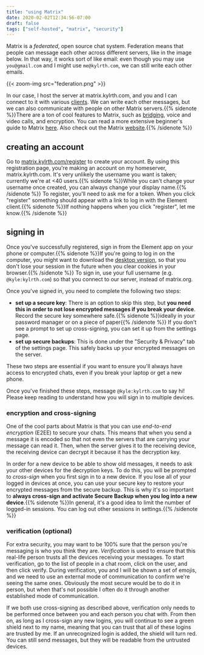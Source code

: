 ```yaml
---
title: "using Matrix"
date: 2020-02-02T12:34:56-07:00
draft: false
tags: ["self-hosted", "matrix", "security"]
---
```


Matrix is a *federated*, open source chat system. Federation means that people can message each other across different servers, like in the image below. In that way, it works sort of like email: even though you may use `you@gmail.com` and I might use `me@kylrth.com`, we can still write each other emails.

{{< zoom-img src="federation.png" >}}

In our case, I host the server at matrix.kylrth.com, and you and I can connect to it with various [clients](https://matrix.org/ecosystem/clients/). We can write each other messages, but we can also communicate with people on other Matrix servers.{{% sidenote %}}There are a ton of cool features to Matrix, such as [bridging](https://matrix.org/bridges/), voice and video calls, and encryption. You can read a more extensive beginner's guide to Matrix [here](https://joinmatrix.org/). Also check out the Matrix [website](https://matrix.org).{{% /sidenote %}}

## creating an account

Go to [matrix.kylrth.com/register](https://matrix.kylrth.com/register) to create your account. By using this registration page, you're making an account on my homeserver, matrix.kylrth.com. It's very unlikely the username you want is taken; currently we're at <40 users.{{% sidenote %}}While you can't change your username once created, you can always change your display name.{{% /sidenote %}} To register, you'll need to ask me for a token. When you click "register" something should appear with a link to log in with the Element client.{{% sidenote %}}If nothing happens when you click "register", let me know.{{% /sidenote %}}

## signing in

Once you've successfully registered, sign in from the Element app on your phone or computer.{{% sidenote %}}If you're going to log in on the computer, you might want to download the [desktop version](https://element.io/get-started#download), so that you don't lose your session in the future when you clear cookies in your browser.{{% /sidenote %}} To sign in, use your full username (e.g. `@kyle:kylrth.com`) so that you connect to our server, instead of matrix.org.

Once you've signed in, you need to complete the following two steps:

- **set up a secure key**: There is an option to skip this step, but **you need this in order to not lose encrypted messages if you break your device**. Record the secure key somewhere safe.{{% sidenote %}}ideally in your password manager or on a piece of paper{{% /sidenote %}} If you don't see a prompt to set up cross-signing, you can set it up from the settings page.
- **set up secure backups**: This is done under the "Security & Privacy" tab of the settings page. This safely backs up your encrypted messages on the server.

These two steps are essential if you want to ensure you'll always have access to encrypted chats, even if you break your laptop or get a new phone.

Once you've finished these steps, message `@kyle:kylrth.com` to say hi! Please keep reading to understand how you will sign in to multiple devices.

### encryption and cross-signing

One of the cool parts about Matrix is that you can use *end-to-end encryption* (E2EE) to secure your chats. This means that when you send a message it is encoded so that not even the servers that are carrying your message can read it. Then, when the server gives it to the receiving device, the receiving device can decrypt it because it has the decryption key.

In order for a new device to be able to show old messages, it needs to ask your other devices for the decryption keys. To do this, you will be prompted to *cross-sign* when you first sign in to a new device. If you lose all of your logged in devices at once, you can use your secure key to restore your encrypted messages from the secure backup. This is why it's so important to **always cross-sign and activate Secure Backup when you log into a new device**.{{% sidenote %}}In general, it's a good idea to limit the number of logged-in sessions. You can log out other sessions in settings.{{% /sidenote %}}

### verification (optional)

For extra security, you may want to be 100% sure that the person you're messaging is who you think they are. *Verification* is used to ensure that this real-life person trusts all the devices receiving your messages. To start verification, go to the list of people in a chat room, click on the user, and then click verify. During verification, you and I will be shown a set of emojis, and we need to use an external mode of communication to confirm we're seeing the same ones. Obviously the most secure would be to do it in person, but when that's not possible I often do it through another established mode of communication.

If we both use cross-signing as described above, verification only needs to be performed once between you and each person you chat with. From then on, as long as I cross-sign any new logins, you will continue to see a green shield next to my name, meaning that you can trust that all of these logins are trusted by me. If an unrecognized login is added, the shield will turn red. You can still send messages, but they will be readable from the untrusted devices.
